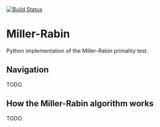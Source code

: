 [![Build Status](https://app.travis-ci.com/mcsweeney90/miller-rabin.svg?branch=main)](https://app.travis-ci.com/mcsweeney90/miller-rabin)
# Miller-Rabin

Python implementation of the Miller-Rabin primality test.   

## Navigation

TODO.

## How the Miller-Rabin algorithm works

TODO.
